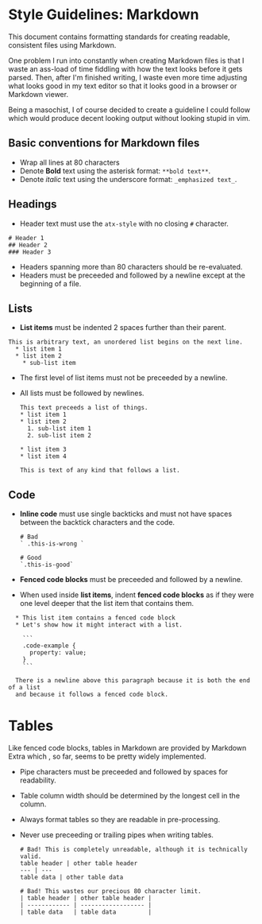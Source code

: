 # Style Guidelines: Markdown
This document contains formatting standards for creating readable, consistent
files using Markdown.

One problem I run into constantly when creating Markdown
files is that I waste an ass-load of time fiddling with how the text looks
before it gets parsed. Then, after I'm finished writing, I waste even more time
adjusting what looks good in my text editor so that it looks good in a
browser or Markdown viewer.

Being a masochist, I of course decided to create a guideline I could follow
which would produce decent looking output without looking stupid in vim.

## Basic conventions for Markdown files

  * Wrap all lines at 80 characters
  * Denote **Bold** text using the asterisk format: `**bold text**`.
  * Denote _italic_ text using the underscore format: `_emphasized text_`.

## Headings

  * Header text must use the `atx-style` with no closing `#` character.

   ```
   # Header 1
   ## Header 2
   ### Header 3
   ```

  * Headers spanning more than 80 characters should be re-evaluated.
  * Headers must be preceeded and followed by a newline except at the beginning
   of a file.

## Lists

  * **List items** must be indented 2 spaces further than their parent.

   ```
   This is arbitrary text, an unordered list begins on the next line.
     * list item 1
     * list item 2
       * sub-list item
   ```

  * The first level of list items must not be preceeded by a newline.
  * All lists must be followed by newlines.

    ```
    This text preceeds a list of things.
    * list item 1
    * list item 2
      1. sub-list item 1
      2. sub-list item 2

    * list item 3
    * list item 4

    This is text of any kind that follows a list.
    ```

## Code

  * **Inline code** must use single backticks and must not have spaces between
    the backtick characters and the code.

    ```
    # Bad
    ` .this-is-wrong `

    # Good
    `.this-is-good`
    ```

  * **Fenced code blocks** must be preceeded and followed by a newline.
  * When used inside **list items**, indent **fenced code blocks** as if they
    were one level deeper that the list item that contains them.

  ```
    * This list item contains a fenced code block
    * Let's show how it might interact with a list.

      ```
      .code-example {
        property: value;
      }
      ```

    There is a newline above this paragraph because it is both the end of a list
    and because it follows a fenced code block.
  ```

# Tables
Like fenced code blocks, tables in Markdown are provided by Markdown Extra which
, so far, seems to be pretty widely implemented.

  * Pipe characters must be preceeded and followed by spaces for readability.
  * Table column width should be determined by the longest cell in the column.
  * Always format tables so they are readable in pre-processing.
  * Never use preceeding or trailing pipes when writing tables.

    ```
    # Bad! This is completely unreadable, although it is technically valid.
    table header | other table header
    --- | ---
    table data | other table data

    # Bad! This wastes our precious 80 character limit.
    | table header | other table header |
    | ------------ | ------------------ |
    | table data   | table data         |
    ```


